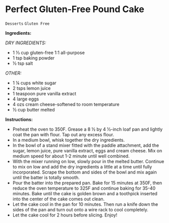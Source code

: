 # Perfect Gluten-Free Pound Cake

`Desserts` `Gluten Free`

**Ingredients:**

_DRY INGREDIENTS:_

- 1 ⅓ cup gluten-free 1:1 all-purpose 
-  1 tsp baking powder
- ½ tsp salt

_OTHER:_

-  1 ¼ cups white sugar
- 2 tsps lemon juice
- 1 teaspoon pure vanilla extract
- 4 large eggs
- 4 ozs cream cheese-softened to room temperature
- ½ cup butter melted

**Instructions:**

- Preheat the oven to 350F. Grease a 8 ½ by 4 ½-inch loaf pan and lightly coat the pan with flour. Tap out any excess flour.
- In a medium bowl, whisk together the dry ingredients.
- In the bowl of a stand mixer fitted with the paddle attachment, add the sugar, lemon juice, pure vanilla extract, eggs and cream cheese. Mix on medium speed for about 1-2 minute until well combined.
- With the mixer running on low, slowly pour in the melted butter. Continue to mix on low and add the dry ingredients a little at a time until fully incorporated. Scrape the bottom and sides of the bowl and mix again until the batter is totally smooth.
- Pour the batter into the prepared pan. Bake for 15 minutes at 350F, then reduce the oven temperature to 325F and continue baking for 35-40 minutes. Bake until the cake is golden brown and a toothpick inserted into the center of the cake comes out clean.
- Let the cake cool in the pan for 10 minutes. Then run a knife down the sides of the pan and turn out onto a wire rack to cool completely.
- Let the cake cool for 2 hours before slicing. Enjoy!
